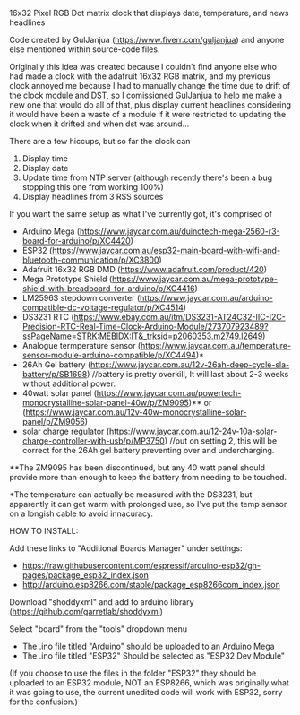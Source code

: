 16x32 Pixel RGB Dot matrix clock that displays date, temperature, and news headlines

Code created by GulJanjua (https://www.fiverr.com/guljanjua) and anyone else mentioned within source-code files.

Originally this idea was created because I couldn't find anyone else who had made a clock with the adafruit 16x32 RGB matrix, and my previous clock annoyed me because I had to manually change the time due to drift of the clock module and DST, so I comissioned GulJanjua to help me make a new one that would do all of that, plus display current headlines considering it would have been a waste of a module if it were restricted to updating the clock when it drifted and when dst was around...

There are a few hiccups, but so far the clock can

  1. Display time
  2. Display date
  3. Update time from NTP server (although recently there's been a bug stopping this one from working 100%)
  4. Display headlines from 3 RSS sources

If you want the same setup as what I've currently got, it's comprised of 
  - Arduino Mega (https://www.jaycar.com.au/duinotech-mega-2560-r3-board-for-arduino/p/XC4420)
  - ESP32        (https://www.jaycar.com.au/esp32-main-board-with-wifi-and-bluetooth-communication/p/XC3800)
  - Adafruit 16x32 RGB DMD (https://www.adafruit.com/product/420)
  - Mega Prototype Shield (https://www.jaycar.com.au/mega-prototype-shield-with-breadboard-for-arduino/p/XC4416)
  - LM2596S stepdown converter (https://www.jaycar.com.au/arduino-compatible-dc-voltage-regulator/p/XC4514)
  - DS3231 RTC (https://www.ebay.com.au/itm/DS3231-AT24C32-IIC-I2C-Precision-RTC-Real-Time-Clock-Arduino-Module/273707923489?ssPageName=STRK:MEBIDX:IT&_trksid=p2060353.m2749.l2649) 
  - Analogue termperature sensor (https://www.jaycar.com.au/temperature-sensor-module-arduino-compatible/p/XC4494)*
  - 26Ah Gel battery (https://www.jaycar.com.au/12v-26ah-deep-cycle-sla-battery/p/SB1698) //battery is pretty overkill, It will last about 2-3 weeks without                                                                                                   additional power.
  - 40watt solar panel (https://www.jaycar.com.au/powertech-monocrystalline-solar-panel-40w/p/ZM9095)**
                 or    (https://www.jaycar.com.au/12v-40w-monocrystalline-solar-panel/p/ZM9056)
  - solar charge regulator (https://www.jaycar.com.au/12-24v-10a-solar-charge-controller-with-usb/p/MP3750) //put on setting 2, this will be correct for the                                                                                                                  26Ah gel battery preventing over and undercharging.

**The ZM9095 has been discontinued, but any 40 watt panel should provide more than enough to keep the battery from needing to be touched.

*The temperature can actually be measured with the DS3231, but apparently it can get warm with prolonged use, so I've put the temp sensor on a longish cable to avoid innacuracy.

HOW TO INSTALL:

Add these links to "Additional Boards Manager" under settings:
  - https://raw.githubusercontent.com/espressif/arduino-esp32/gh-pages/package_esp32_index.json
  - http://arduino.esp8266.com/stable/package_esp8266com_index.json

Download "shoddyxml" and add to arduino library (https://github.com/garretlab/shoddyxml)

Select "board" from the "tools" dropdown menu

  - The .ino file titled "Arduino" should be uploaded to an Arduino Mega
  - The .ino file titled "ESP32" Should be selected as "ESP32 Dev Module"

(If you choose to use the files in the folder "ESP32" they should be uploaded to an ESP32 module, NOT an ESP8266, which was originally what it was going to use, the current unedited code will work with ESP32, sorry for the confusion.)
